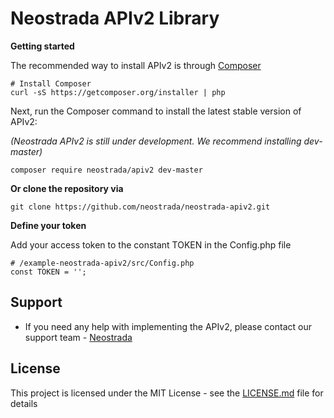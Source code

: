 Neostrada APIv2 Library
=========================

__Getting started__

The recommended way to install APIv2 is through [Composer](https://getcomposer.org/)
```
# Install Composer
curl -sS https://getcomposer.org/installer | php
```


Next, run the Composer command to install the latest stable version of APIv2:

_(Neostrada APIv2 is still under development. We recommend installing dev-master)_
```
composer require neostrada/apiv2 dev-master
```

__Or clone the repository via__
```
git clone https://github.com/neostrada/neostrada-apiv2.git
```

__Define your token__

Add your access token to the constant TOKEN in the Config.php file

```
# /example-neostrada-apiv2/src/Config.php
const TOKEN = '';
```

## Support

* If you need any help with implementing the APIv2, please contact our support team  - [Neostrada](mailto:support@neostrada.nl)

## License

This project is licensed under the MIT License - see the [LICENSE.md](LICENSE.md) file for details